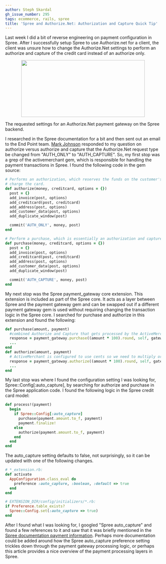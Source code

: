 ```yaml
---
author: Steph Skardal
gh_issue_number: 295
tags: ecommerce, rails, spree
title: 'Spree and Authorize.Net: Authorization and Capture Quick Tip'
---
```


Last week I did a bit of reverse engineering on payment configuration in Spree. After I successfully setup Spree to use Authorize.net for a client, the client was unsure how to change the Authorize.Net settings to perform an authorize and capture of the credit card instead of an authorize only.

<a href="/blog/2010/04/26/spree-authorizenet-authorization/image-0-big.png" onblur="try {parent.deselectBloggerImageGracefully();} catch(e) {}"><img alt="" border="0" id="BLOGGER_PHOTO_ID_5464601012045345282" src="/blog/2010/04/26/spree-authorizenet-authorization/image-0.png" style="display:block; margin:0px auto 10px; text-align:center;cursor:pointer; cursor:hand;width: 400px; height: 184px;"/></a>

The requested settings for an Authorize.Net payment gateway on the Spree backend.

I researched in the Spree documentation for a bit and then sent out an email to the End Point team. [Mark Johnson](/team/mark_johnson) responded to my question on authorize versus authorize and capture that the Authorize.Net request type be changed from "AUTH_ONLY" to "AUTH_CAPTURE". So, my first stop was a grep of the activemerchant gem, which is responsible for handling the payment transactions in Spree. I found the following code in the gem source:

```ruby
# Performs an authorization, which reserves the funds on the customer's credit card, but does not
# charge the card.
def authorize(money, creditcard, options = {})
  post = {}
  add_invoice(post, options)
  add_creditcard(post, creditcard)
  add_address(post, options)
  add_customer_data(post, options)
  add_duplicate_window(post)

  commit('AUTH_ONLY', money, post)
end

# Perform a purchase, which is essentially an authorization and capture in a single operation.
def purchase(money, creditcard, options = {})
  post = {}
  add_invoice(post, options)
  add_creditcard(post, creditcard)
  add_address(post, options)
  add_customer_data(post, options)
  add_duplicate_window(post)

  commit('AUTH_CAPTURE', money, post)
end
```

My next stop was the Spree payment_gateway core extension. This extension is included as part of the Spree core. It acts as a layer between Spree and the payment gateway gem and can be swapped out if a different payment gateway gem is used without requiring changing the transaction logic in the Spree core. I searched for purchase and authorize in this extension and found the following:

```ruby
def purchase(amount, payment)
  #combined Authorize and Capture that gets processed by the ActiveMerchant gateway as one single transaction.
  response = payment_gateway.purchase((amount * 100).round, self, gateway_options(payment))
  ...
end
def authorize(amount, payment)
  # ActiveMerchant is configured to use cents so we need to multiply order total by 100
  response = payment_gateway.authorize((amount * 100).round, self, gateway_options(payment))
  ...
end
```

My last stop was where I found the configuration setting I was looking for, Spree::Config[:auto_capture], by searching for authorize and purchase in the Spree application code. I found the following logic in the Spree credit card model:

```ruby
def process!(payment)
  begin
    if Spree::Config[:auto_capture]
      purchase(payment.amount.to_f, payment)
      payment.finalize!
    else
      authorize(payment.amount.to_f, payment)
    end
  end
end
```

The auto_capture setting defaults to false, not surprisingly, so it can be updated with one of the following changes.

```ruby
# *_extension.rb:
def activate
  AppConfiguration.class_eval do
    preference :auto_capture, :boolean, :default => true
  end
end

# EXTENSION_DIR/config/initializers/*.rb:
if Preference.table_exists?
  Spree::Config.set(:auto_capture => true)
end
```

After I found what I was looking for, I googled "Spree auto_capture" and found a few references to it and saw that it was briefly mentioned in the [Spree documentation payment information](http://spreecommerce.com/documentation/payments.html). Perhaps more documentation could be added around how the Spree auto_capture preference setting trickles down through the payment gateway processing logic, or perhaps this article provides a nice overview of the payment processing layers in Spree.
